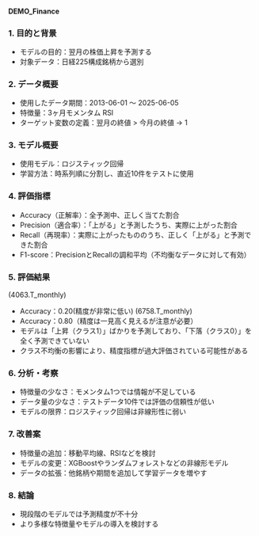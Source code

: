 #### DEMO_Finance

### 1. 目的と背景
- モデルの目的：翌月の株価上昇を予測する  
- 対象データ：日経225構成銘柄から選別  

### 2. データ概要
- 使用したデータ期間：2013-06-01 〜 2025-06-05  
- 特徴量：3ヶ月モメンタム  RSI 
- ターゲット変数の定義：翌月の終値 > 今月の終値 → 1  

### 3. モデル概要
- 使用モデル：ロジスティック回帰  
- 学習方法：時系列順に分割し、直近10件をテストに使用  

### 4. 評価指標
- Accuracy（正解率）：全予測中、正しく当てた割合  
- Precision（適合率）：「上がる」と予測したうち、実際に上がった割合  
- Recall（再現率）：実際に上がったもののうち、正しく「上がる」と予測できた割合  
- F1-score：PrecisionとRecallの調和平均（不均衡なデータに対して有効）  

### 5. 評価結果
 (4063.T_monthly)
- Accuracy：0.20(精度が非常に低い)
 (6758.T_monthly)
- Accuracy：0.80（精度は一見高く見えるが注意が必要）
- モデルは「上昇（クラス1）」ばかりを予測しており、「下落（クラス0）」を全く予測できていない  
- クラス不均衡の影響により、精度指標が過大評価されている可能性がある  

### 6. 分析・考察
- 特徴量の少なさ：モメンタム1つでは情報が不足している  
- データ量の少なさ：テストデータ10件では評価の信頼性が低い  
- モデルの限界：ロジスティック回帰は非線形性に弱い  

### 7. 改善案
- 特徴量の追加：移動平均線、RSIなどを検討  
- モデルの変更：XGBoostやランダムフォレストなどの非線形モデル  
- データの拡張：他銘柄や期間を追加して学習データを増やす  

### 8. 結論
- 現段階のモデルでは予測精度が不十分  
- より多様な特徴量やモデルの導入を検討する  
